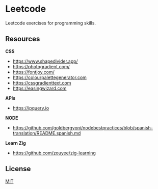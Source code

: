 # Leetcode

Leetcode exercises for programming skills.

## Resources

**CSS**

- https://www.shapedivider.app/
- https://photogradient.com/
- https://fontjoy.com/
- https://colourpalettegenerator.com
- https://cssgradienttext.com
- https://easingwizard.com

**APIs**

- https://ipquery.io

**NODE**

- https://github.com/goldbergyoni/nodebestpractices/blob/spanish-translation/README.spanish.md

**Learn Zig**
- https://github.com/zouyee/zig-learning
  
## License

[MIT](./LICENSE)
